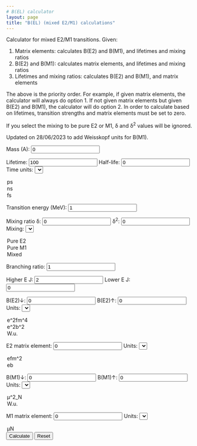 ```yaml
---
# B(EL) calculator
layout: page
title: "B(EL) (mixed E2/M1) calculations"
---
```


Calculator for mixed E2/M1 transitions. Given:

1. Matrix elements: calculates B(E2) and B(M1), and lifetimes and mixing ratios
2. B(E2) and B(M1): calculates matrix elements, and lifetimes and mixing ratios
3. Lifetimes and mixing ratios: calculates B(E2) and B(M1), and matrix elements

The above is the priority order. For example, if given matrix elements, the calculator will always do option 1. If not given matrix elements but given B(E2) and B(M1), the calculator will do option 2. In order to calculate based on lifetimes, transition strengths and matrix elements must be set to zero.

If you select the mixing to be pure E2 or M1, &#948; and &#948;<sup>2</sup> values will be ignored.

Updated on 28/06/2023 to add Weisskopf units for B(M1).

Mass (A): <input id="A" type="number" value=0>

Lifetime: <input id="tau" type="number" value=100>
Half-life: <input id="thalf" type="number" value=0>   Time units: <select name="timeunits" id="timeunits">
<option value="1">ps</option>
<option value="1000">ns</option>
<option value="0.001">fs</option>
</select>

Transition energy (MeV): <input id="energy" type="number" value=1>

Mixing ratio &#948;: <input id="delta" type="number" value=0> &#948;<sup>2</sup>: <input id="delta2" type="number" value=0> Mixing: <select name="mixing" id="mixing">
<option value="0">Pure E2</option>
<option value="1">Pure M1</option>
<option value="2">Mixed</option>
</select>

Branching ratio: <input id="BR" type="number" value=1>

Higher E J: <input id="jInit" type="number" value=2> Lower E J: <input id="jFinal" type="number" value=0>

B(E2)&#8595;: <input id="B(EL)if" type=number value=0> B(E2)&#8593;: <input id="B(EL)fi" type=number value=0> Units: <select name="BELunits" id="BELunits">
<option value="0">e^2fm^4</option>
<option value="1">e^2b^2</option>
<option value="2">W.u.</option>
</select>

E2 matrix element: <input id="ME" type=number value=0> Units: <select name="E2MEunits" id="E2MEunits">
<option value="0">efm^2</option>
<option value="1">eb</option>
</select>

B(M1)&#8595;: <input id="B(ML)if" type=number value=0> B(M1)&#8593;: <input id="B(ML)fi" type=number value=0> Units: <select name="BMLunits" id="BMLunits">
<option value="0">&mu;^2_N</option>
<option value="1">W.u.</option>
</select>

M1 matrix element: <input id="ME_M1" type=number value=0> Units: <select name="M1MEunits" id="M1MEunits">
<option value="0">&mu;N</option>
</select>

<button type="button" onclick="Calculate()">
Calculate</button>

<button type="button" onclick="Reset()">
Reset</button>

<script>
	function Calculate(){
		var	A	= Number(document.getElementById("A").value);
		var	thalf 	= Number(document.getElementById("thalf").value);
		var	tau 	= Number(document.getElementById("tau").value);
		var	unit	= Number(document.getElementById("timeunits").value);
		var	BR	= Number(document.getElementById("BR").value);
		var	jInit	= Number(document.getElementById("jInit").value);
		var	jFinal	= Number(document.getElementById("jFinal").value);
		var	delta	= Number(document.getElementById("delta").value);
		var	mixv	= Number(document.getElementById("mixing").value);
		
		var 	delta2	= 0;
		if(delta>0){
			var	delta2	= Math.pow(delta,2);
		}
		else{
			delta2	= Number(document.getElementById("delta2").value);
		}
		var	BEL	= Number(document.getElementById("B(EL)if").value);
		if(BEL == 0){
			BEL	= Number(document.getElementById("B(EL)fi").value);
			BEL	*=	(2*jFinal+1)/(2*jInit+1);
		}
		var	BML	= Number(document.getElementById("B(ML)if").value);
		if(BML == 0){
			BML	= Number(document.getElementById("B(ML)fi").value);
			BML	*=	(2*jInit+1)/(2*jFinal+1);
		}
		var	ME	= Number(document.getElementById("ME").value);
		var	MEM1	= Number(document.getElementById("ME_M1").value);

		var	BE2u	= Number(document.getElementById("BELunits").value);
		var	BM1u	= Number(document.getElementById("BMLunits").value);

		var	ME2u	= Number(document.getElementById("E2MEunits").value);
		var	ME1u	= Number(document.getElementById("M1MEunits").value);
	
		var	eps	= Number(27491300000000);
		var	Energy	= Number(document.getElementById("energy").value);

		var	wuE2	= 0.05940 * Math.pow(A,4./3.);	// e2fm4
		var	wuM1	= 1.7905; // mu_N^2

		var	L_M1	= 0.444444444;
		var	L_E2	= 0.013333333;
	
		var	E2Eterm	= Math.pow((Energy/197.3269718),5);	// E2 E term
		var	M1Eterm	= Math.pow((Energy/197.3269718),3);	// M1 E term
				
		var	E2_lam	= eps * L_E2 * E2Eterm;
		var	M1_lam	= eps * L_M1 * M1Eterm * Math.pow(0.105155,2);
		
		var	BELfi	= 0;
		var	BMLfi	= 0;

		if(Math.abs(ME) > 0 && Math.abs(MEM1)>0){

			if(ME2u == 1)	
				ME *= 100;	// convert to efm2

			BEL	= Math.pow(ME,2)/(2*jInit+1);	//e2fm4
			BELfi	= BEL*(2*jInit+1)/(2*jFinal+1);

			BML	= Math.pow(MEM1,2)/(2*jInit+1);
			BMLfi	= BML*(2*jInit+1)/(2*jFinal+1);	

			if(BE2u == 0){ // e2fm4
				document.getElementById("B(EL)if").value 	= BEL.toFixed(6);		
				document.getElementById("B(EL)fi").value	= BELfi.toFixed(6);
			}
			else if(BE2u == 1){ // e2b2
				document.getElementById("B(EL)if").value 	= (BEL/10000.).toFixed(6);		
				document.getElementById("B(EL)fi").value	= (BELfi/10000).toFixed(6);
			}
			else{ // Weisskopf units
				document.getElementById("B(EL)if").value 	= (BEL/wuE2).toFixed(6);		
				document.getElementById("B(EL)fi").value	= (BEL/wuE2).toFixed(6);
			}
			if(BM1u == 0){
				document.getElementById("B(ML)if").value 	= BML.toFixed(6);		
				document.getElementById("B(ML)fi").value	= BMLfi.toFixed(6);
			}
			else{
				document.getElementById("B(ML)if").value 	= (BML/wuM1).toFixed(6);		
				document.getElementById("B(ML)fi").value	= (BMLfi/wuM1).toFixed(6);
			}

		}

		if(BEL>0 && BML>0 && mixv == 2){

			if(BE2u == 1){ // e2b2
				BEL	= BEL * 10000;
			}
			else if(BE2u == 2){ // Weisskopf units 
				BEL	= BEL * wuE2;
			}

			if(BM1u == 1){ // Weisskopft units
				BML	= BML * wuM1;
			}

			var	lambdaE2	= E2_lam * BEL / 1000.;
			var	lambdaM1	= M1_lam * BML / 1000.;

			lambda	= lambdaE2 + lambdaM1;
	
			delta2	= lambda / lambdaM1 - 1;
			delta	= Math.sqrt(delta2);

			lambda	= lambda / BR;
		
			thalf	= 0.69314718056/lambda;
			tau	= 1/lambda;
		
			thalf	= thalf / unit;
			tau	= tau / unit;
	
			document.getElementById("tau").value	= tau.toFixed(6);
			document.getElementById("thalf").value	= thalf.toFixed(6);

			document.getElementById("delta").value	= delta.toFixed(6);
			document.getElementById("delta2").value	= delta2.toFixed(6);

			document.getElementById("B(EL)if").value = BEL;
			document.getElementById("B(EL)fi").value = BEL * (2*jInit+1)/(2*jFinal+1);

			document.getElementById("B(ML)if").value = BML;
			document.getElementById("B(ML)fi").value = BML * (2*jInit+1)/(2*jFinal+1);

			if(Math.abs(ME) == 0 || Math.abs(MEM1) == 0){
				ME	= Math.sqrt(BEL*(2*jInit+1));
				MEM1	= Math.sqrt(BML*(2*jInit+1));	

				if(ME2u == 1)	// eb
					ME	/= 100;		

				document.getElementById("ME").value		= ME.toFixed(6);
				document.getElementById("ME_M1").value		= MEM1.toFixed(6);

			}
		}
		else if(BEL > 0 && mixv == 0){ // Pure E2

			if(BE2u == 1){ // e2b2
				BEL	= BEL * 10000;
			}
			else if(BE2u == 2){ // Weisskopf units 
				BEL	= BEL * wuE2;
			}

			var	lambdaE2	= E2_lam * BEL / 1000.;

			lambda	= lambdaE2;

			lambda	= lambda / BR;
		
			thalf	= 0.69314718056/lambda;
			tau	= 1/lambda;
		
			thalf	= thalf / unit;
			tau	= tau / unit;
	
			document.getElementById("tau").value	= tau.toFixed(6);
			document.getElementById("thalf").value	= thalf.toFixed(6);

			document.getElementById("B(EL)if").value = BEL;
			document.getElementById("B(EL)fi").value = BEL * (2*jInit+1)/(2*jFinal+1);

			if(Math.abs(ME) == 0){
				ME	= Math.sqrt(BEL*(2*jInit+1));

				if(ME2u == 1)	// eb
					ME	/= 100;		

				document.getElementById("ME").value		= ME.toFixed(6);

			}

		}
		else if(BML > 0 && mixv == 1){ // Pure M1

			if(BM1u == 1){
				BML 	= BML * wuM1;
			}

			var	lambdaM1	= M1_lam * BML / 1000.;

			lambda	= lambdaM1;

			lambda	= lambda / BR;
		
			thalf	= 0.69314718056/lambda;
			tau	= 1/lambda;
		
			thalf	= thalf / unit;
			tau	= tau / unit;
	
			document.getElementById("tau").value	= tau.toFixed(6);
			document.getElementById("thalf").value	= thalf.toFixed(6);

			document.getElementById("B(ML)if").value = BML;
			document.getElementById("B(ML)fi").value = BML * (2*jInit+1)/(2*jFinal+1);

			if(Math.abs(MEM1) == 0){
				MEM1	= Math.sqrt(BML*(2*jInit+1));	

				document.getElementById("ME_M1").value		= MEM1.toFixed(6);

			}

		}
		else if(tau > 0 || thalf > 0){
	
			thalf	*= unit;
			tau	*= unit;
	
			var 	lambda 	= 0;
			if(tau > 0){
				lambda	= 1/tau;
			}
			else if(thalf > 0){
				lambda	= 0.69314718056/thalf;
			}
	
			lambda	*= BR;

			if(mixv == 2){ // Mixed
				var	lambdaE2	= lambda/(1+1/delta2);
				var	lambdaM1	= lambda/(1+delta2);
			
				BEL	= lambdaE2 * 1000. / E2_lam; 	
				BML	= lambdaM1 * 1000. / M1_lam;
				BELfi	= BEL*(2*jInit+1)/(2*jFinal+1);
				BMLfi	= BML*(2*jInit+1)/(2*jFinal+1);	
			
				ME	= Math.sqrt(BEL*(2*jInit+1));
				MEM1	= Math.sqrt(BML*(2*jInit+1));	
		

				if(BE2u == 0){ // e2fm4
					document.getElementById("B(EL)if").value 	= BEL.toFixed(6);		
					document.getElementById("B(EL)fi").value	= BELfi.toFixed(6);
				}
				else if(BE2u == 1){ // e2b2
					document.getElementById("B(EL)if").value 	= (BEL/10000.).toFixed(6);		
					document.getElementById("B(EL)fi").value	= (BELfi/10000).toFixed(6);
				}
				else{ // Weisskopf units
					document.getElementById("B(EL)if").value 	= (BEL/wuE2).toFixed(6);		
					document.getElementById("B(EL)fi").value	= (BEL/wuE2).toFixed(6);
				}
				if(BM1u == 0){
					document.getElementById("B(ML)if").value 	= BML.toFixed(6);		
					document.getElementById("B(ML)fi").value	= BMLfi.toFixed(6);
				}
				else{
					document.getElementById("B(ML)if").value 	= (BML/wuM1).toFixed(6);		
					document.getElementById("B(ML)fi").value	= (BMLfi/wuM1).toFixed(6);
				}

				if(ME2u == 1)
					ME	/= 100;

				document.getElementById("ME").value		= ME.toFixed(6);
				document.getElementById("ME_M1").value		= MEM1.toFixed(6);

				document.getElementById("delta2").value		= delta2;
			}
			else if(mixv == 0){ // Pure E2
				var	lambdaE2	= lambda;
			
				BEL	= lambdaE2 * 1000. / E2_lam; 	
				BELfi	= BEL*(2*jInit+1)/(2*jFinal+1);
			
				ME	= Math.sqrt(BEL*(2*jInit+1));
		

				if(BE2u == 0){ // e2fm4
					document.getElementById("B(EL)if").value 	= BEL.toFixed(6);		
					document.getElementById("B(EL)fi").value	= BELfi.toFixed(6);
				}
				else if(BE2u == 1){ // e2b2
					document.getElementById("B(EL)if").value 	= (BEL/10000.).toFixed(6);		
					document.getElementById("B(EL)fi").value	= (BELfi/10000).toFixed(6);
				}
				else{ // Weisskopf units
					document.getElementById("B(EL)if").value 	= (BEL/wuE2).toFixed(6);		
					document.getElementById("B(EL)fi").value	= (BEL/wuE2).toFixed(6);
				}

				if(ME2u == 1)
					ME	/= 100;

				document.getElementById("ME").value		= ME.toFixed(6);
			}
			else if(mixv == 1){ // Pure M1
				var	lambdaM1	= lambda;
			
				BML	= lambdaM1 * 1000. / M1_lam;
				BMLfi	= BML*(2*jInit+1)/(2*jFinal+1);	
			
				MEM1	= Math.sqrt(BML*(2*jInit+1));	

				
				if(BM1u == 0){
					document.getElementById("B(ML)if").value 	= BML.toFixed(6);		
					document.getElementById("B(ML)fi").value	= BMLfi.toFixed(6);
				}
				else{
					document.getElementById("B(ML)if").value 	= (BML/wuM1).toFixed(6);		
					document.getElementById("B(ML)fi").value	= (BMLfi/wuM1).toFixed(6);
				}
				document.getElementById("ME_M1").value		= MEM1.toFixed(6);
			}

		}

	}	
	
  	function Reset(){
    		var x = document.querySelectorAll("input");
    		var i;
    		for (i = 0; i < x.length; i++) {
      			x[i].value = 0;
    		}
		document.getElementById("A").value	= 100;
		document.getElementById("energy").value	= 1;
		document.getElementById("jInit").value	= 2;
		document.getElementById("jFinal").value	= 0;
		document.getElementById("BR").value	= 1;
		document.getElementById("mixing").value	= 0;
  	}
</script>
